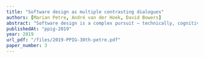 ```yaml
---
title: "Software design as multiple contrasting dialogues"
authors: [Marian Petre, André van der Hoek, David Bowers]
abstract: "Software design is a complex pursuit – technically, cognitively, and socially. Understanding that complexity – and managing it effectively – are ongoing challenges. Building on decades of empirical research on professional software design, and on existing literature, this paper presents a new characterization of software design that unpacks that complexity. The characterization drills down to the core of design as a goal-driven activity and expresses it in terms of parallel contrasting dialogues: (1) a dialogue between problem and solution, (2) a dialogue across application, interaction, architecture, and implementation design, (3) a dialogue across the design cycle of analysis, synthesis, and evaluation, (4) a dialogue between pragmatism and fitness-for-purpose, and (5) dialogues among the team members engaged in the work of designing,. There is an inherent tension and interaction between the dialogues, which emphasise different views. This is a mechanism by which effective designers manage the complexity: each dialogue provides a focus (if not a simplification) for design reasoning, but effective design maintains the interaction between dialogues and makes use of the contrasts between them to achieve design insight. This characterisation helps to explain both why existing software engineering methodology does not always work and what an effective ‘design mindset’ is; the paper discusses some of the implications of viewing current software design practices in this light."
publishedAt: "ppig-2019"
year: 2019
url_pdf: "/files/2019-PPIG-30th-petre.pdf"
paper_number: 3
---
```

